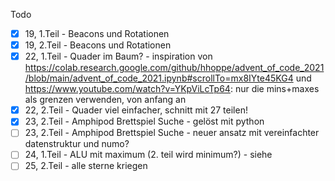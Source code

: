 Todo
- [x] 19, 1.Teil - Beacons und Rotationen
- [x] 19, 2.Teil - Beacons und Rotationen
- [x] 22, 1.Teil - Quader im Baum? - inspiration von https://colab.research.google.com/github/hhoppe/advent_of_code_2021/blob/main/advent_of_code_2021.ipynb#scrollTo=mx8IYte45KG4 und https://www.youtube.com/watch?v=YKpViLcTp64: nur die mins+maxes als grenzen verwenden, von anfang an
- [x] 22, 2.Teil - Quader viel einfacher, schnitt mit 27 teilen!
- [x] 23, 2.Teil - Amphipod Brettspiel Suche - gelöst mit python
- [ ] 23, 2.Teil - Amphipod Brettspiel Suche - neuer ansatz mit vereinfachter datenstruktur und numo?
- [ ] 24, 1.Teil - ALU mit maximum (2. teil wird minimum?) - siehe 
- [ ] 25, 2.Teil - alle sterne kriegen